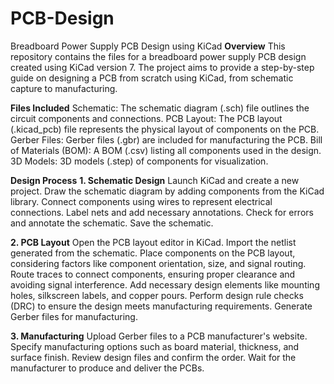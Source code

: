 # PCB-Design
Breadboard Power Supply PCB Design using KiCad
**Overview**
This repository contains the files for a breadboard power supply PCB design created using KiCad version 7. The project aims to provide a step-by-step guide on designing a PCB from scratch using KiCad, from schematic capture to manufacturing.

**Files Included**
Schematic: The schematic diagram (.sch) file outlines the circuit components and connections.
PCB Layout: The PCB layout (.kicad_pcb) file represents the physical layout of components on the PCB.
Gerber Files: Gerber files (.gbr) are included for manufacturing the PCB.
Bill of Materials (BOM): A BOM (.csv) listing all components used in the design.
3D Models: 3D models (.step) of components for visualization.

**Design Process**
**1. Schematic Design**
Launch KiCad and create a new project.
Draw the schematic diagram by adding components from the KiCad library.
Connect components using wires to represent electrical connections.
Label nets and add necessary annotations.
Check for errors and annotate the schematic.
Save the schematic.

**2. PCB Layout**
Open the PCB layout editor in KiCad.
Import the netlist generated from the schematic.
Place components on the PCB layout, considering factors like component orientation, size, and signal routing.
Route traces to connect components, ensuring proper clearance and avoiding signal interference.
Add necessary design elements like mounting holes, silkscreen labels, and copper pours.
Perform design rule checks (DRC) to ensure the design meets manufacturing requirements.
Generate Gerber files for manufacturing.

**3. Manufacturing**
Upload Gerber files to a PCB manufacturer's website.
Specify manufacturing options such as board material, thickness, and surface finish.
Review design files and confirm the order.
Wait for the manufacturer to produce and deliver the PCBs.

